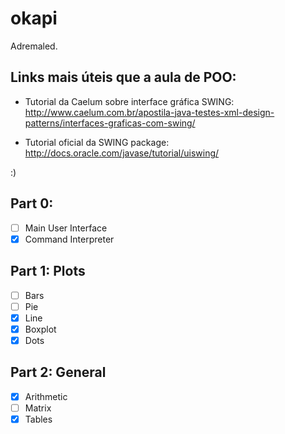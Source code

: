 # okapi
Adremaled.

## Links mais úteis que a aula de POO:
- Tutorial da Caelum sobre interface gráfica SWING:
http://www.caelum.com.br/apostila-java-testes-xml-design-patterns/interfaces-graficas-com-swing/

- Tutorial oficial da SWING package:
http://docs.oracle.com/javase/tutorial/uiswing/

:)

## Part 0:
- [ ] Main User Interface
- [x] Command Interpreter

## Part 1: Plots
- [ ] Bars
- [ ] Pie
- [x] Line
- [x] Boxplot
- [x] Dots

## Part 2: General
- [x] Arithmetic
- [ ] Matrix
- [x] Tables